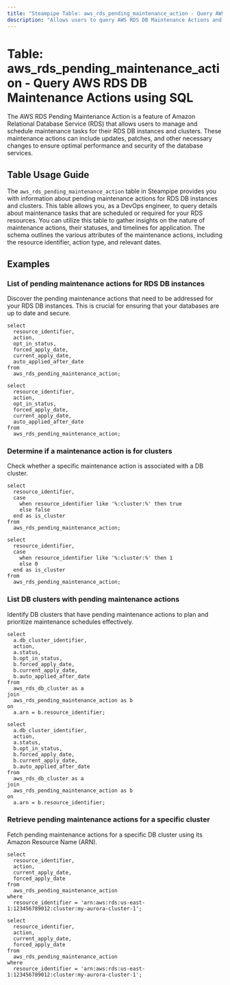 ```yaml
---
title: "Steampipe Table: aws_rds_pending_maintenance_action - Query AWS RDS DB Maintenance Actions using SQL"
description: "Allows users to query AWS RDS DB Maintenance Actions and retrieve valuable information about pending maintenance tasks for RDS DB instances and clusters."
---
```


# Table: aws_rds_pending_maintenance_action - Query AWS RDS DB Maintenance Actions using SQL

The AWS RDS Pending Maintenance Action is a feature of Amazon Relational Database Service (RDS) that allows users to manage and schedule maintenance tasks for their RDS DB instances and clusters. These maintenance actions can include updates, patches, and other necessary changes to ensure optimal performance and security of the database services.

## Table Usage Guide

The `aws_rds_pending_maintenance_action` table in Steampipe provides you with information about pending maintenance actions for RDS DB instances and clusters. This table allows you, as a DevOps engineer, to query details about maintenance tasks that are scheduled or required for your RDS resources. You can utilize this table to gather insights on the nature of maintenance actions, their statuses, and timelines for application. The schema outlines the various attributes of the maintenance actions, including the resource identifier, action type, and relevant dates.

## Examples

### List of pending maintenance actions for RDS DB instances
Discover the pending maintenance actions that need to be addressed for your RDS DB instances. This is crucial for ensuring that your databases are up to date and secure.

```sql+postgres
select
  resource_identifier,
  action,
  opt_in_status,
  forced_apply_date,
  current_apply_date,
  auto_applied_after_date
from
  aws_rds_pending_maintenance_action;
```

```sql+sqlite
select
  resource_identifier,
  action,
  opt_in_status,
  forced_apply_date,
  current_apply_date,
  auto_applied_after_date
from
  aws_rds_pending_maintenance_action;
```

### Determine if a maintenance action is for clusters
Check whether a specific maintenance action is associated with a DB cluster.

```sql+postgres
select
  resource_identifier,
  case
    when resource_identifier like '%:cluster:%' then true
    else false
  end as is_cluster
from
  aws_rds_pending_maintenance_action;
```

```sql+sqlite
select
  resource_identifier,
  case
    when resource_identifier like '%:cluster:%' then 1
    else 0
  end as is_cluster
from
  aws_rds_pending_maintenance_action;
```

### List DB clusters with pending maintenance actions
Identify DB clusters that have pending maintenance actions to plan and prioritize maintenance schedules effectively.

```sql+postgres
select
  a.db_cluster_identifier,
  action,
  a.status,
  b.opt_in_status,
  b.forced_apply_date,
  b.current_apply_date,
  b.auto_applied_after_date
from 
  aws_rds_db_cluster as a
join 
  aws_rds_pending_maintenance_action as b 
on 
  a.arn = b.resource_identifier;
```

```sql+sqlite
select
  a.db_cluster_identifier,
  action,
  a.status,
  b.opt_in_status,
  b.forced_apply_date,
  b.current_apply_date,
  b.auto_applied_after_date
from 
  aws_rds_db_cluster as a
join 
  aws_rds_pending_maintenance_action as b 
on 
  a.arn = b.resource_identifier;
```

### Retrieve pending maintenance actions for a specific cluster
Fetch pending maintenance actions for a specific DB cluster using its Amazon Resource Name (ARN).

```sql+postgres
select
  resource_identifier,
  action,
  current_apply_date,
  forced_apply_date
from
  aws_rds_pending_maintenance_action
where
  resource_identifier = 'arn:aws:rds:us-east-1:123456789012:cluster:my-aurora-cluster-1';
``` 

```sql+sqlite
select
  resource_identifier,
  action,
  current_apply_date,
  forced_apply_date
from
  aws_rds_pending_maintenance_action
where
  resource_identifier = 'arn:aws:rds:us-east-1:123456789012:cluster:my-aurora-cluster-1';
``` 